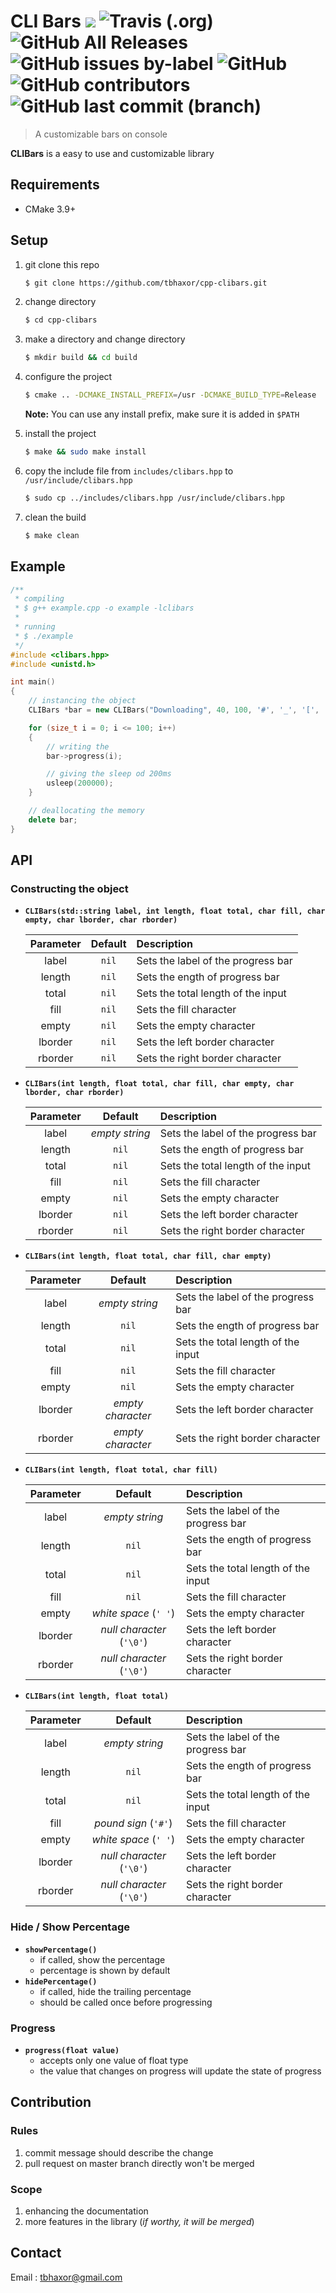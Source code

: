 # CLI Bars ![](https://img.shields.io/badge/version-1.0.0-yellow.svg) ![Travis (.org)](https://img.shields.io/travis/tbhaxor/cpp-clibars.svg?style=flat) ![GitHub All Releases](https://img.shields.io/github/downloads/tbhaxor/cpp-clibars/total.svg?style=flat) ![GitHub issues by-label](https://img.shields.io/github/issues/tbhaxor/cpp-clibars/bug.svg?label=bugs%20reported) ![GitHub](https://img.shields.io/github/license/tbhaxor/cpp-clibars.svg) ![GitHub contributors](https://img.shields.io/github/contributors/tbhaxor/cpp-clibars.svg) ![GitHub last commit (branch)](https://img.shields.io/github/last-commit/tbhaxor/cpp-clibars/master.svg)

> A customizable bars on console

**CLIBars** is a easy to use and customizable library

## Requirements

- CMake 3.9+

## Setup

1. git clone this repo

   ```sh
   $ git clone https://github.com/tbhaxor/cpp-clibars.git
   ```

2. change directory
   ```sh
   $ cd cpp-clibars
   ```
3. make a directory and change directory

   ```sh
   $ mkdir build && cd build
   ```

4. configure the project

   ```sh
   $ cmake .. -DCMAKE_INSTALL_PREFIX=/usr -DCMAKE_BUILD_TYPE=Release
   ```

   **Note:** You can use any install prefix, make sure it is added in `$PATH`

5. install the project
   ```sh
   $ make && sudo make install
   ```
6. copy the include file from `includes/clibars.hpp` to `/usr/include/clibars.hpp`

   ```sh
   $ sudo cp ../includes/clibars.hpp /usr/include/clibars.hpp
   ```

7. clean the build
   ```sh
   $ make clean
   ```

## Example

```cpp
/**
 * compiling
 * $ g++ example.cpp -o example -lclibars
 *
 * running
 * $ ./example
 */
#include <clibars.hpp>
#include <unistd.h>

int main()
{
    // instancing the object
    CLIBars *bar = new CLIBars("Downloading", 40, 100, '#', '_', '[', ']');

    for (size_t i = 0; i <= 100; i++)
    {
        // writing the
        bar->progress(i);

        // giving the sleep od 200ms
        usleep(200000);
    }

    // deallocating the memory
    delete bar;
}
```

## API

### Constructing the object

- **`CLIBars(std::string label, int length, float total, char fill, char empty, char lborder, char rborder)`**

    <table>
  <thead>
  <tr>
  <th align="center">Parameter</th>
  <th align="center">Default</th>
  <th align="left">Description</th>
  </tr>
  </thead>
  <tbody>
  <tr>
  <td align="center">label</td>
  <td align="center"><code>nil</code></td>
  <td align="left">Sets the label of the progress bar</td>
  </tr>
  <tr>
  <td align="center">length</td>
  <td align="center"><code>nil</code></td>
  <td align="left">Sets the ength of progress bar</td>
  </tr>
  <tr>
  <td align="center">total</td>
  <td align="center"><code>nil</code></td>
  <td align="left">Sets the total length of the input</td>
  </tr>
  <tr>
  <td align="center">fill</td>
  <td align="center"><code>nil</code></td>
  <td align="left">Sets the fill character</td>
  </tr>
  <tr>
  <td align="center">empty</td>
  <td align="center"><code>nil</code></td>
  <td align="left">Sets the empty character</td>
  </tr>
  <tr>
  <td align="center">lborder</td>
  <td align="center"><code>nil</code></td>
  <td align="left">Sets the left border character</td>
  </tr>
  <tr>
  <td align="center">rborder</td>
  <td align="center"><code>nil</code></td>
  <td align="left">Sets the right border character</td>
  </tr>
  </tbody>
  </table>

* **`CLIBars(int length, float total, char fill, char empty, char lborder, char rborder)`**

    <table>
  <thead>
  <tr>
  <th align="center">Parameter</th>
  <th align="center">Default</th>
  <th align="left">Description</th>
  </tr>
  </thead>
  <tbody>
  <tr>
  <td align="center">label</td>
  <td align="center"><em>empty string</em></td>
  <td align="left">Sets the label of the progress bar</td>
  </tr>
  <tr>
  <td align="center">length</td>
  <td align="center"><code>nil</code></td>
  <td align="left">Sets the ength of progress bar</td>
  </tr>
  <tr>
  <td align="center">total</td>
  <td align="center"><code>nil</code></td>
  <td align="left">Sets the total length of the input</td>
  </tr>
  <tr>
  <td align="center">fill</td>
  <td align="center"><code>nil</code></td>
  <td align="left">Sets the fill character</td>
  </tr>
  <tr>
  <td align="center">empty</td>
  <td align="center"><code>nil</code></td>
  <td align="left">Sets the empty character</td>
  </tr>
  <tr>
  <td align="center">lborder</td>
  <td align="center"><code>nil</code></td>
  <td align="left">Sets the left border character</td>
  </tr>
  <tr>
  <td align="center">rborder</td>
  <td align="center"><code>nil</code></td>
  <td align="left">Sets the right border character</td>
  </tr>
  </tbody>
  </table>

* **`CLIBars(int length, float total, char fill, char empty)`**

    <table>
  <thead>
  <tr>
  <th align="center">Parameter</th>
  <th align="center">Default</th>
  <th align="left">Description</th>
  </tr>
  </thead>
  <tbody>
  <tr>
  <td align="center">label</td>
  <td align="center"><em>empty string</em></td>
  <td align="left">Sets the label of the progress bar</td>
  </tr>
  <tr>
  <td align="center">length</td>
  <td align="center"><code>nil</code></td>
  <td align="left">Sets the ength of progress bar</td>
  </tr>
  <tr>
  <td align="center">total</td>
  <td align="center"><code>nil</code></td>
  <td align="left">Sets the total length of the input</td>
  </tr>
  <tr>
  <td align="center">fill</td>
  <td align="center"><code>nil</code></td>
  <td align="left">Sets the fill character</td>
  </tr>
  <tr>
  <td align="center">empty</td>
  <td align="center"><code>nil</code></td>
  <td align="left">Sets the empty character</td>
  </tr>
  <tr>
  <td align="center">lborder</td>
  <td align="center"><em>empty character</em></td>
  <td align="left">Sets the left border character</td>
  </tr>
  <tr>
  <td align="center">rborder</td>
  <td align="center"><em>empty character</em></td>
  <td align="left">Sets the right border character</td>
  </tr>
  </tbody>
  </table>

* **`CLIBars(int length, float total, char fill)`**

    <table>
  <thead>
  <tr>
  <th align="center">Parameter</th>
  <th align="center">Default</th>
  <th align="left">Description</th>
  </tr>
  </thead>
  <tbody>
  <tr>
  <td align="center">label</td>
  <td align="center"><em>empty string</em></td>
  <td align="left">Sets the label of the progress bar</td>
  </tr>
  <tr>
  <td align="center">length</td>
  <td align="center"><code>nil</code></td>
  <td align="left">Sets the ength of progress bar</td>
  </tr>
  <tr>
  <td align="center">total</td>
  <td align="center"><code>nil</code></td>
  <td align="left">Sets the total length of the input</td>
  </tr>
  <tr>
  <td align="center">fill</td>
  <td align="center"><code>nil</code></td>
  <td align="left">Sets the fill character</td>
  </tr>
  <tr>
  <td align="center">empty</td>
  <td align="center"><em>white space</em> (<code>' '</code>)</td>
  <td align="left">Sets the empty character</td>
  </tr>
  <tr>
  <td align="center">lborder</td>
  <td align="center"><em>null character</em> (<code>'\0'</code>)</td>
  <td align="left">Sets the left border character</td>
  </tr>
  <tr>
  <td align="center">rborder</td>
  <td align="center"><em>null character</em> (<code>'\0'</code>)</td>
  <td align="left">Sets the right border character</td>
  </tr>
  </tbody>
  </table>

* **`CLIBars(int length, float total)`**

    <table>
  <thead>
  <tr>
  <th align="center">Parameter</th>
  <th align="center">Default</th>
  <th align="left">Description</th>
  </tr>
  </thead>
  <tbody>
  <tr>
  <td align="center">label</td>
  <td align="center"><em>empty string</em></td>
  <td align="left">Sets the label of the progress bar</td>
  </tr>
  <tr>
  <td align="center">length</td>
  <td align="center"><code>nil</code></td>
  <td align="left">Sets the ength of progress bar</td>
  </tr>
  <tr>
  <td align="center">total</td>
  <td align="center"><code>nil</code></td>
  <td align="left">Sets the total length of the input</td>
  </tr>
  <tr>
  <td align="center">fill</td>
  <td align="center"><em>pound sign</em> (<code>'#'</code>)</td>
  <td align="left">Sets the fill character</td>
  </tr>
  <tr>
  <td align="center">empty</td>
  <td align="center"><em>white space</em> (<code>' '</code>)</td>
  <td align="left">Sets the empty character</td>
  </tr>
  <tr>
  <td align="center">lborder</td>
  <td align="center"><em>null character</em> (<code>'\0'</code>)</td>
  <td align="left">Sets the left border character</td>
  </tr>
  <tr>
  <td align="center">rborder</td>
  <td align="center"><em>null character</em> (<code>'\0'</code>)</td>
  <td align="left">Sets the right border character</td>
  </tr>
  </tbody>
  </table>

### Hide / Show Percentage

- **`showPercentage()`**
  - if called, show the percentage
  - percentage is shown by default
- **`hidePercentage()`**
  - if called, hide the trailing percentage
  - should be called once before progressing

### Progress

- **`progress(float value)`**
  - accepts only one value of float type
  - the value that changes on progress will update the state of progress

## Contribution

### Rules

1. commit message should describe the change
2. pull request on master branch directly won't be merged

### Scope

1. enhancing the documentation
2. more features in the library (_if worthy, it will be merged_)

## Contact

Email : tbhaxor@gmail.com
